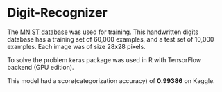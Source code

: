 # Digit-Recognizer

The [MNIST database](http://yann.lecun.com/exdb/mnist/) was used for training. This handwritten digits database has a training set of 60,000 examples, and a test set of 10,000 examples. Each image was of size 28x28 pixels.

To solve the problem `keras` package was used in R with TensorFlow backend (GPU edition).

This model had a score(categorization accuracy) of __0.99386__ on Kaggle.
